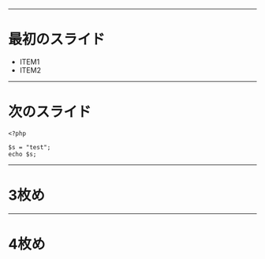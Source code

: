 ----

# 最初のスライド

* ITEM1
* ITEM2

----

# 次のスライド

```
<?php

$s = "test";
echo $s;
```

----

# 3枚め



----

# 4枚め

